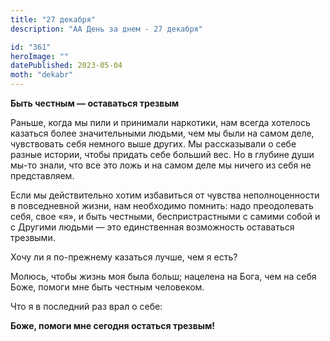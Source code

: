 ```yaml
---
title: "27 декабря"
description: "АА День за днем - 27 декабря"

id: "361"
heroImage: ""
datePublished: 2023-05-04
moth: "dekabr"
---
```


**Быть честным — оставаться трезвым**

Раньше, когда мы пили и принимали наркотики, нам всегда хотелось казаться
более значительными людьми, чем мы были на самом деле, чувствовать себя
немного выше других. Мы рассказывали о себе разные истории, чтобы придать себе
больший вес. Но в глубине души мы-то знали, что все это ложь и на самом деле
мы ничего из себя не представляем.

Если мы действительно хотим избавиться от чувства неполноценности в
повседневной жизни, нам необходимо помнить: надо преодолевать себя, свое «я»,
и быть честными, беспристрастными с самими собой и с Другими людьми — это
единственная возможность оставаться трезвыми.

Хочу ли я по-прежнему казаться лучше, чем я есть?

Молюсь, чтобы жизнь моя была больш; нацелена на Бога, чем на себя Боже, помоги
мне быть честным человеком.

Что я в последний раз врал о себе:

**Боже, помоги мне сегодня остаться трезвым!**
